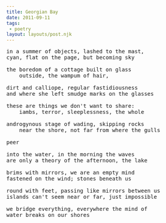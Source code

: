 ```yaml
---
title: Georgian Bay
date: 2011-09-11
tags:
 - poetry
layout: layouts/post.njk
---
```


<pre>
in a summer of objects, lashed to the mast,  
cyan, flat on the page, but becoming sky

the boredom of a cottage built on glass  
	outside, the wampum of hair,

dirt and calliope, regular fastidiousness  
and where she left smudge marks on the glasses

these are things we don't want to share:  
	iambs, terror, sleeplessness, the whole

androgynous stage of wading, skipping rocks  
	near the shore, not far from where the gulls

peer

into the water, in the morning the waves   
are only a theory of the afternoon, the lake

brims with mirrors, we are an empty mind  
fastened on the wind; stones beneath us

round with feet, passing like mirrors between us  
islands can't seem near or far, just impossible

we bridge everything, everywhere the mind of   
water breaks on our shores  </pre>
